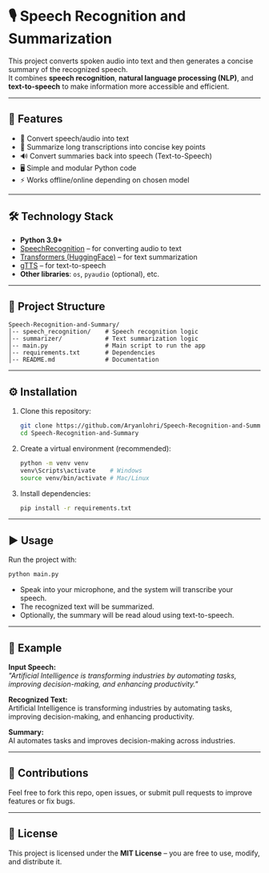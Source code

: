 # 🎙️ Speech Recognition and Summarization

This project converts spoken audio into text and then generates a concise summary of the recognized speech.  
It combines **speech recognition**, **natural language processing (NLP)**, and **text-to-speech** to make information more accessible and efficient.

---

## 🚀 Features
- 🎤 Convert speech/audio into text  
- 📝 Summarize long transcriptions into concise key points  
- 🔊 Convert summaries back into speech (Text-to-Speech)  
- 🖥️ Simple and modular Python code  
- ⚡ Works offline/online depending on chosen model  

---

## 🛠️ Technology Stack
- **Python 3.9+**
- [SpeechRecognition](https://pypi.org/project/SpeechRecognition/) – for converting audio to text  
- [Transformers (HuggingFace)](https://huggingface.co/transformers/) – for text summarization  
- [gTTS](https://pypi.org/project/gTTS/) – for text-to-speech  
- **Other libraries**: `os`, `pyaudio` (optional), etc.  

---

## 📂 Project Structure
```
Speech-Recognition-and-Summary/
│-- speech_recognition/    # Speech recognition logic
│-- summarizer/            # Text summarization logic
│-- main.py                # Main script to run the app
│-- requirements.txt       # Dependencies
│-- README.md              # Documentation
```

---

## ⚙️ Installation

1. Clone this repository:
   ```bash
   git clone https://github.com/Aryanlohri/Speech-Recognition-and-Summary.git
   cd Speech-Recognition-and-Summary
   ```

2. Create a virtual environment (recommended):
   ```bash
   python -m venv venv
   venv\Scripts\activate    # Windows
   source venv/bin/activate # Mac/Linux
   ```

3. Install dependencies:
   ```bash
   pip install -r requirements.txt
   ```

---

## ▶️ Usage

Run the project with:
```bash
python main.py
```

- Speak into your microphone, and the system will transcribe your speech.  
- The recognized text will be summarized.  
- Optionally, the summary will be read aloud using text-to-speech.  

---

## 📌 Example

**Input Speech:**  
*"Artificial Intelligence is transforming industries by automating tasks, improving decision-making, and enhancing productivity."*  

**Recognized Text:**  
Artificial Intelligence is transforming industries by automating tasks, improving decision-making, and enhancing productivity.  

**Summary:**  
AI automates tasks and improves decision-making across industries.  

---

## 🙌 Contributions
Feel free to fork this repo, open issues, or submit pull requests to improve features or fix bugs.  

---

## 📜 License
This project is licensed under the **MIT License** – you are free to use, modify, and distribute it.  
